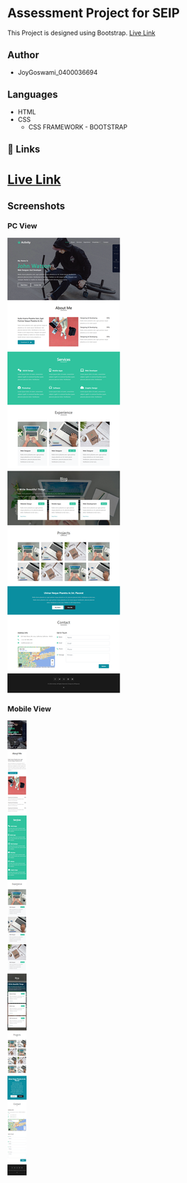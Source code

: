 # Assessment Project for SEIP

This Project is designed using Bootstrap. [Live Link](https://joygoswami.github.io/third-assessment/)

## Author

- JoyGoswami_0400036694

## Languages

- HTML
- CSS
  - CSS FRAMEWORK - BOOTSTRAP

## 🔗 Links

# [Live Link](https://joygoswami.github.io/third-assessment/)

## Screenshots

### PC View

![App Screenshot](https://github.com/JoyGoswami/third-assessment/blob/main/assets/full-screenshot/pcss.png?raw=true)

### Mobile View

![App Screenshot](https://github.com/JoyGoswami/third-assessment/blob/main/assets/full-screenshot/mobiless.png?raw=true)
